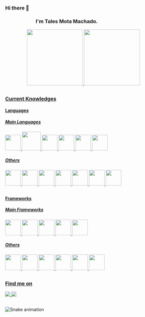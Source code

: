 ### Hi there 👋

<h3 style="margin-left: 6em">I'm Tales Mota Machado.</h3>

<div align="center">
  <a href="https://github.com/talesmota">
  <img height="180em" src="https://github-readme-stats.vercel.app/api?username=talesmota&show_icons=true&theme=dracula&include_all_commits=true&count_private=true&show_icons=true"/>
  <img height="180em" src="https://github-readme-stats.vercel.app/api/top-langs/?username=talesmota&layout=compact&langs_count=7&theme=dracula"/>
</div>
  
  ##
  
  ### Current Knowledges
  
<h4> Languages </h4>  
<div>
    <h5> Main Languages</h5>
    <div>
        <img width="50" height="50" src="https://cdn.jsdelivr.net/gh/devicons/devicon/icons/python/python-original-wordmark.svg" />
        <img  width="60" height="60"  src="https://cdn.jsdelivr.net/gh/devicons/devicon/icons/java/java-original-wordmark.svg" />
        <img  width="50" height="50" src="https://cdn.jsdelivr.net/gh/devicons/devicon/icons/javascript/javascript-original.svg" />
        <img width="50" height="50"  src="https://cdn.jsdelivr.net/gh/devicons/devicon/icons/typescript/typescript-original.svg" />
        <img  width="50" height="50" src="https://cdn.jsdelivr.net/gh/devicons/devicon/icons/nodejs/nodejs-original-wordmark.svg" />
        <img width="50" height="50" src="https://cdn.jsdelivr.net/gh/devicons/devicon/icons/php/php-original.svg" />
    </div>
    <h5> Others </h5>  
    <div>
        <img  width="50" height="50" src="https://cdn.jsdelivr.net/gh/devicons/devicon/icons/c/c-original.svg" />
        <img  width="50" height="50"  src="https://cdn.jsdelivr.net/gh/devicons/devicon/icons/rails/rails-original-wordmark.svg" />
        <img  width="50" height="50" src="https://cdn.jsdelivr.net/gh/devicons/devicon/icons/cplusplus/cplusplus-original.svg" />
        <img  width="50" height="50" src="https://cdn.jsdelivr.net/gh/devicons/devicon/icons/android/android-original-wordmark.svg" />
        <img width="50" height="50" src="https://cdn.jsdelivr.net/gh/devicons/devicon/icons/flutter/flutter-original.svg" />
        <img  width="50" height="50"  src="https://cdn.jsdelivr.net/gh/devicons/devicon/icons/go/go-original.svg" />
        <img  width="50" height="50"  src="https://cdn.jsdelivr.net/gh/devicons/devicon/icons/rstudio/rstudio-original.svg" />
    </div>
</div>

  ##
  
<h4> Frameworks </h4>
<div>
    <h5> Main Frameworks</h5>
    <div>
        <img  width="50" height="50" src="https://cdn.jsdelivr.net/gh/devicons/devicon/icons/laravel/laravel-plain-wordmark.svg" />
        <img width="50" height="50" src="https://cdn.jsdelivr.net/gh/devicons/devicon/icons/angularjs/angularjs-original.svg" />
        <img width="50" height="50" src="https://cdn.jsdelivr.net/gh/devicons/devicon/icons/react/react-original-wordmark.svg" />
        <img width="50" height="50" src="https://cdn.jsdelivr.net/gh/devicons/devicon/icons/ionic/ionic-original.svg" />
        <img   width="50" height="50"  src="https://cdn.jsdelivr.net/gh/devicons/devicon/icons/spring/spring-original.svg" />
    </div>  
    <h5> Others</h5>
    <div>
        <img  width="50" height="50" src="https://cdn.jsdelivr.net/gh/devicons/devicon/icons/zend/zend-plain-wordmark.svg" />
        <img width="50" height="50" src="https://cdn.jsdelivr.net/gh/devicons/devicon/icons/express/express-original.svg" />
        <img width="50" height="50" src="https://cdn.jsdelivr.net/gh/devicons/devicon/icons/nestjs/nestjs-plain.svg" />
        <img width="50" height="50" src="https://cdn.jsdelivr.net/gh/devicons/devicon/icons/nextjs/nextjs-original-wordmark.svg" />
        <img  width="50" height="50" src="https://cdn.jsdelivr.net/gh/devicons/devicon/icons/codeigniter/codeigniter-plain-wordmark.svg" />
        <img  width="50" height="50" src="https://cdn.jsdelivr.net/gh/devicons/devicon/icons/vuejs/vuejs-original-wordmark.svg" />
    </div>
</div> 
  
  ##
  
  ### Find me on
  <div>
    <a href="https://github.com/talesmota/" target="_blank">
      <img src="https://img.shields.io/badge/GitHub-100000?style=for-the-badge&logo=github&logoColor=white" target="_blank">
    </a>
    <a href="https://www.linkedin.com/in/tales-mota-machado-msc-0156aa50/" target="_blank">
      <img src="https://img.shields.io/badge/LinkedIn-0077B5?style=for-the-badge&logo=linkedin&logoColor=white" target="_blank">
    </a>
  </div>
 
  ##
  
  ![Snake animation](https://github.com/talesmota/talesmota/blob/output/github-contribution-grid-snake.svg)
 

